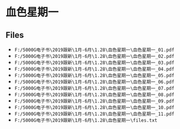 # 血色星期一

## Files

- `F:/5000G电子书\2019跟新\1月-6月\1.28\血色星期一\血色星期一_01.pdf`
- `F:/5000G电子书\2019跟新\1月-6月\1.28\血色星期一\血色星期一_02.pdf`
- `F:/5000G电子书\2019跟新\1月-6月\1.28\血色星期一\血色星期一_03.pdf`
- `F:/5000G电子书\2019跟新\1月-6月\1.28\血色星期一\血色星期一_04.pdf`
- `F:/5000G电子书\2019跟新\1月-6月\1.28\血色星期一\血色星期一_05.pdf`
- `F:/5000G电子书\2019跟新\1月-6月\1.28\血色星期一\血色星期一_06.pdf`
- `F:/5000G电子书\2019跟新\1月-6月\1.28\血色星期一\血色星期一_07.pdf`
- `F:/5000G电子书\2019跟新\1月-6月\1.28\血色星期一\血色星期一_08.pdf`
- `F:/5000G电子书\2019跟新\1月-6月\1.28\血色星期一\血色星期一_09.pdf`
- `F:/5000G电子书\2019跟新\1月-6月\1.28\血色星期一\血色星期一_10.pdf`
- `F:/5000G电子书\2019跟新\1月-6月\1.28\血色星期一\血色星期一_11.pdf`
- `F:/5000G电子书\2019跟新\1月-6月\1.28\血色星期一\files.txt`
